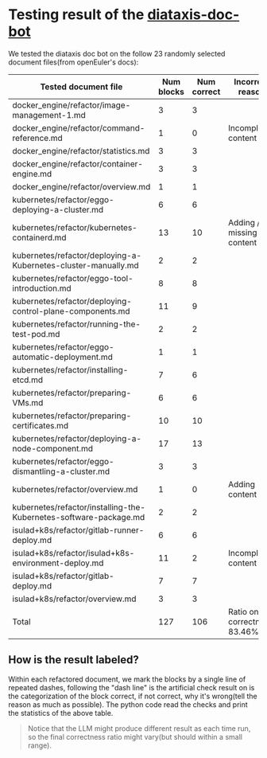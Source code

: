 # Testing result of the [diataxis-doc-bot](https://github.com/oss-know/diataxis-doc-bot)



We tested the diataxis doc bot on the follow 23 randomly selected document files(from openEuler's docs):

| Tested document file | Num blocks | Num correct | Incorrect reason |
| ---- | ---- | ---- | ---- |
| docker_engine/refactor/image-management-1.md|3|3||
| docker_engine/refactor/command-reference.md|1|0|Incomplete content|
| docker_engine/refactor/statistics.md|3|3||
| docker_engine/refactor/container-engine.md|3|3||
| docker_engine/refactor/overview.md|1|1||
| kubernetes/refactor/eggo-deploying-a-cluster.md|6|6||
| kubernetes/refactor/kubernetes-containerd.md|13|10|Adding / missing content|
| kubernetes/refactor/deploying-a-Kubernetes-cluster-manually.md|2|2||
| kubernetes/refactor/eggo-tool-introduction.md|8|8||
| kubernetes/refactor/deploying-control-plane-components.md|11|9||
| kubernetes/refactor/running-the-test-pod.md|2|2||
| kubernetes/refactor/eggo-automatic-deployment.md|1|1||
| kubernetes/refactor/installing-etcd.md|7|6||
| kubernetes/refactor/preparing-VMs.md|6|6||
| kubernetes/refactor/preparing-certificates.md|10|10||
| kubernetes/refactor/deploying-a-node-component.md|17|13||
| kubernetes/refactor/eggo-dismantling-a-cluster.md|3|3||
| kubernetes/refactor/overview.md|1|0|Adding content|
| kubernetes/refactor/installing-the-Kubernetes-software-package.md|2|2||
| isulad+k8s/refactor/gitlab-runner-deploy.md|6|6||
| isulad+k8s/refactor/isulad+k8s-environment-deploy.md|11|2|Incomplete content|
| isulad+k8s/refactor/gitlab-deploy.md|7|7||
| isulad+k8s/refactor/overview.md|3|3||
| Total |127|106|Ratio on correctness: 83.46%|



## How is the result labeled?

Within each refactored document, we mark the blocks by a single line of repeated dashes, following the "dash line" is the artificial check result on is the categorization of the block correct, if not correct, why it's wrong(tell the reason as much as possible). The python code read the checks and print the statistics of the above table.



> Notice that the LLM might produce different result as each time run, so the final correctness ratio might vary(but should within a small range).
